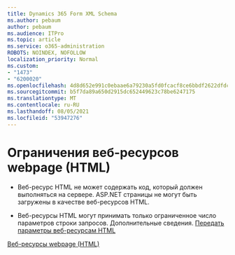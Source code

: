 ```yaml
---
title: Dynamics 365 Form XML Schema
ms.author: pebaum
author: pebaum
ms.audience: ITPro
ms.topic: article
ms.service: o365-administration
ROBOTS: NOINDEX, NOFOLLOW
localization_priority: Normal
ms.custom:
- "1473"
- "6200020"
ms.openlocfilehash: 4d8d652e991c0ebaae6a79230a5fd0fcacf8ce6bbdf2622dfdcc448cc7e2353c
ms.sourcegitcommit: b5f7da89a650d2915dc652449623c78be6247175
ms.translationtype: MT
ms.contentlocale: ru-RU
ms.lasthandoff: 08/05/2021
ms.locfileid: "53947276"
---
```

# <a name="webpage-html-web-resources-limitations"></a>Ограничения веб-ресурсов webpage (HTML)

* Веб-ресурс HTML не может содержать код, который должен выполняться на сервере. ASP.NET страницы не могут быть загружены в качестве веб-ресурсов HTML.

* Веб-ресурсы HTML могут принимать только ограниченное число параметров строки запросов. Дополнительные сведения. [Передать параметры веб-ресурсам HTML](https://docs.microsoft.com/dynamics365/customer-engagement/developer/webpage-html-web-resources#BKMK_PassingParametersToWebResources)

[Веб-ресурсы webpage (HTML)](https://docs.microsoft.com/dynamics365/customer-engagement/developer/webpage-html-web-resources)
